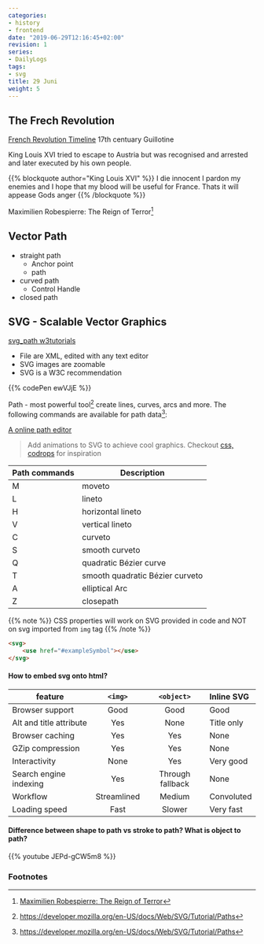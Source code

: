 ```yaml
---
categories:
- history
- frontend
date: "2019-06-29T12:16:45+02:00"
revision: 1
series:
- DailyLogs
tags:
- svg
title: 29 Juni
weight: 5
---
```


## The Frech Revolution

[French Revolution Timeline](http://www.historyhome.co.uk/c-eight/france/frevchro.htm)
17th centuary
Guillotine

King Louis XVI
tried to escape to Austria but was recognised and arrested and later executed by his own people.

{{% blockquote author="King Louis XVI" %}}
I die innocent
I pardon my enemies
and I hope that my blood
will be useful for France.
Thats it will appease Gods anger
{{% /blockquote %}}

Maximilien Robespierre: The Reign of Terror[^1]


## Vector Path

* straight path
  * Anchor point
  * path
* curved path
  * Control Handle
* closed path

## SVG - Scalable Vector Graphics

[svg_path w3tutorials](https://www.w3schools.com/graphics/svg_path.asp)

* File are XML, edited with any text editor
* SVG images are zoomable
* SVG is a W3C recommendation


{{% codePen ewVJjE %}}


Path - most powerful tool[^4]
create lines, curves, arcs and more.
The following commands are available for path data[^4]:

[A online path editor](http://jxnblk.com/paths/)

> Add animations to SVG to achieve cool graphics. Checkout [css, codrops](https://github.com/codrops) for inspiration


Path commands | Description
---| -----------
M | moveto | moves cursor to `x` and `y` position 
L | lineto | draws a line from the current position to a new position `(x, y)`
H | horizontal lineto | one argument
V | vertical lineto | one argument
C | curveto
S | smooth curveto
Q | quadratic Bézier curve
T | smooth quadratic Bézier curveto
A | elliptical Arc
Z | closepath

{{% note %}}
    CSS properties will work on SVG provided in code and NOT
    on svg imported from `img` tag
{{% /note %}}


```html
<svg>
    <use href="#exampleSymbol"></use>
</svg> 
``` 

#### How to embed svg onto html?

feature                    |`<img>`	      | `<object>`	      | Inline SVG
---------------------------|:------------:|:-----------------:|:----------
Browser support	           |  Good	      | Good	          |  Good
Alt and title attribute	   | Yes	      | None	          |  Title only
Browser caching	           | Yes	      | Yes	              |  None
GZip compression	       | Yes	      | Yes	              |  None
Interactivity	           | None	      | Yes	              |  Very good
Search engine indexing	   | Yes	      | Through fallback  |	 None
Workflow	               | Streamlined  |	Medium	          |  Convoluted
Loading speed	           | Fast	      | Slower	          |  Very fast

#### Difference between shape to path vs stroke to path? What is object to path? 

{{% youtube JEPd-gCW5m8 %}}

### Footnotes

[^1]: [Maximilien Robespierre: The Reign of Terror](https://youtu.be/_plscSbrWts)
[^4]: https://developer.mozilla.org/en-US/docs/Web/SVG/Tutorial/Paths
